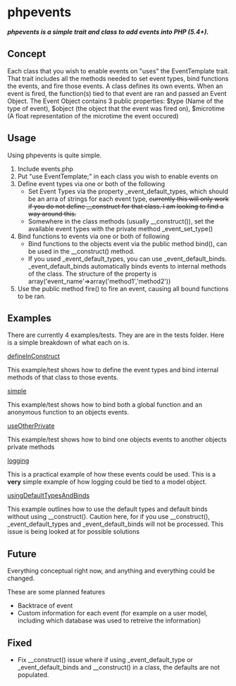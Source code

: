 phpevents
=========
***phpevents is a simple trait and class to add events into PHP (5.4+).***

Concept
-------

Each class that you wish to enable events on "uses" the EventTemplate trait. That trait includes all the methods needed to set event types, bind functions the events, and fire those events. A class defines its own events. When an event is fired, the function(s) tied to that event are ran and passed an Event Object. The Event Object contains 3 public properties: $type (Name of the type of event), $object (the object that the event was fired on), $microtime (A float representation of the microtime the event occured)

Usage
-----

Using phpevents is quite simple.

1. Include events.php
2. Put "use EventTemplate;" in each class you wish to enable events on
3. Define event types via one or both of the following
    - Set Event Types via the property _event_default_types, which should be an arra of strings for each event type, ~~currently this will only work if you do not define __construct for that class. I am looking to find a way around this.~~
    - Somewhere in the class methods (usually __construct()), set the available event types with the private method _event_set_type()
4. Bind functions to events via one or both of following
    - Bind functions to the objects event via the public method bind(), can be used in the __construct() method.
    - If you used _event_default_types, you can use _event_default_binds. _event_default_binds automatically binds events to internal methods of the class. The structure of the property is array('event_name'=>array('method1','method2'))
5. Use the public method fire() to fire an event, causing all bound functions to be ran.


Examples
--------

There are currently 4 examples/tests. They are are in the tests folder. Here is a simple breakdown of what each on is.

[defineInConstruct](https://github.com/mrkmg/phpevents/blob/master/tests/defineInConstruct/index.php)

This example/test shows how to define the event types and bind internal methods of that class to those events.

[simple](https://github.com/mrkmg/phpevents/blob/master/tests/simple/index.php)

This example/test shows how to bind both a global function and an anonymous function to an objects events.

[useOtherPrivate](https://github.com/mrkmg/phpevents/blob/master/tests/useOtherPrivate/index.php)

This example/test shows how to bind one objects events to another objects private methods

[logging](https://github.com/mrkmg/phpevents/blob/master/tests/logging/index.php)

This is a practical example of how these events could be used. This is a **very** simple example of how logging could be tied to a model object. 

[usingDefaultTypesAndBinds](https://github.com/mrkmg/phpevents/blob/master/tests/usingDefaultTypesAndBinds/index.php)

This example outlines how to use the default types and default binds without using \__construct(). Caution here, for if you use \__construct(), _event_default_types and _event_default_binds will not be processed. This issue is being looked at for possible solutions


Future
------

Everything conceptual right now, and anything and everything could be changed.

These are some planned features
- Backtrace of event
- Custom information for each event (for example on a user model, including which database was used to retreive the information)


Fixed
-----

- Fix \__construct() issue where if using _event_default_type or _event_default_binds and \__construct() in a class, the defaults are not populated.